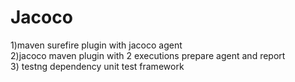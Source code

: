 # Jacoco
1)maven surefire plugin with jacoco agent</br>
2)jacoco maven plugin with 2 executions prepare agent and report</br>
3) testng dependency unit test framework</br>
